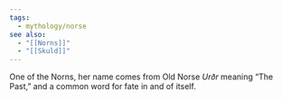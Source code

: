 ```yaml
---
tags:
  - mythology/norse
see also:
  - "[[Norns]]"
  - "[[Skuld]]"
---
```

One of the Norns, her name comes from Old Norse _Urðr_ meaning “The Past,” and a common word for fate in and of itself.